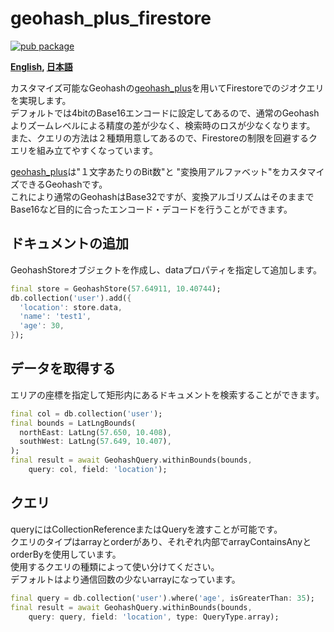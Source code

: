 # geohash_plus_firestore

[![pub package](https://img.shields.io/pub/v/geohash_plus_firestore.svg)](https://pub.dartlang.org/packages/geohash_plus_firestore)


**[English](https://github.com/zuvola/geohash_plus_firestore/blob/master/README.md), [日本語](https://github.com/zuvola/geohash_plus_firestore/blob/master/README_jp.md)**

カスタマイズ可能なGeohashの[geohash_plus](https://pub.dev/packages/geohash_plus)を用いてFirestoreでのジオクエリを実現します。  
デフォルトでは4bitのBase16エンコードに設定してあるので、通常のGeohashよりズームレベルによる精度の差が少なく、検索時のロスが少なくなります。  
また、クエリの方法は２種類用意してあるので、Firestoreの制限を回避するクエリを組み立てやすくなっています。  

[geohash_plus](https://pub.dev/packages/geohash_plus)は"１文字あたりのBit数"と "変換用アルファベット"をカスタマイズできるGeohashです。  
これにより通常のGeohashはBase32ですが、変換アルゴリズムはそのままでBase16など目的に合ったエンコード・デコードを行うことができます。  


## ドキュメントの追加

GeohashStoreオブジェクトを作成し、dataプロパティを指定して追加します。

```dart
final store = GeohashStore(57.64911, 10.40744);
db.collection('user').add({
  'location': store.data,
  'name': 'test1',
  'age': 30,
});
```


## データを取得する

エリアの座標を指定して矩形内にあるドキュメントを検索することができます。

```dart
final col = db.collection('user');
final bounds = LatLngBounds(
  northEast: LatLng(57.650, 10.408),
  southWest: LatLng(57.649, 10.407),
);
final result = await GeohashQuery.withinBounds(bounds,
    query: col, field: 'location');
```


## クエリ

queryにはCollectionReferenceまたはQueryを渡すことが可能です。  
クエリのタイプはarrayとorderがあり、それぞれ内部でarrayContainsAnyとorderByを使用しています。  
使用するクエリの種類によって使い分けてください。  
デフォルトはより通信回数の少ないarrayになっています。

```dart
final query = db.collection('user').where('age', isGreaterThan: 35);
final result = await GeohashQuery.withinBounds(bounds,
    query: query, field: 'location', type: QueryType.array);
```

